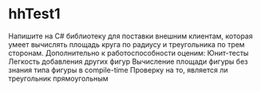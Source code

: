 # hhTest1
Напишите на C# библиотеку для поставки внешним клиентам, которая умеет вычислять площадь круга по радиусу и треугольника по трем сторонам. Дополнительно к работоспособности оценим:  Юнит-тесты  Легкость добавления других фигур  Вычисление площади фигуры без знания типа фигуры в compile-time  Проверку на то, является ли треугольник прямоугольным
